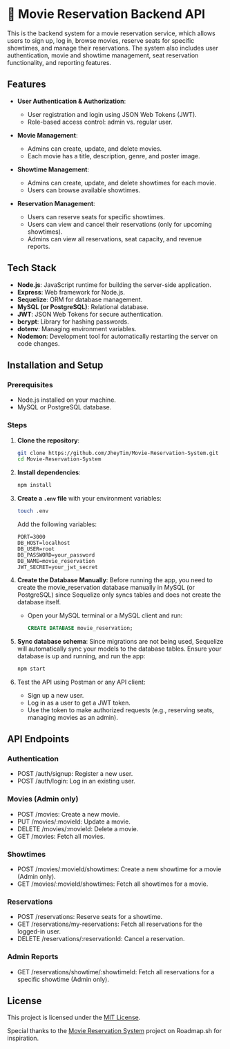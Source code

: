# 🎥 Movie Reservation Backend API

This is the backend system for a movie reservation service, which allows users to sign up, log in, browse movies, reserve seats for specific showtimes, and manage their reservations. The system also includes user authentication, movie and showtime management, seat reservation functionality, and reporting features.

## Features

* **User Authentication & Authorization**:
    * User registration and login using JSON Web Tokens (JWT).
    * Role-based access control: admin vs. regular user.

* **Movie Management**:
    * Admins can create, update, and delete movies.
    * Each movie has a title, description, genre, and poster image.

* **Showtime Management**:
    * Admins can create, update, and delete showtimes for each movie.
    * Users can browse available showtimes.

* **Reservation Management**:
    * Users can reserve seats for specific showtimes.
    * Users can view and cancel their reservations (only for upcoming showtimes).
    * Admins can view all reservations, seat capacity, and revenue reports.

## Tech Stack

* **Node.js**: JavaScript runtime for building the server-side application.
* **Express**: Web framework for Node.js.
* **Sequelize**: ORM for database management.
* **MySQL (or PostgreSQL)**: Relational database.
* **JWT**: JSON Web Tokens for secure authentication.
* **bcrypt**: Library for hashing passwords.
* **dotenv**: Managing environment variables.
* **Nodemon**: Development tool for automatically restarting the server on code changes.


## Installation and Setup

### Prerequisites
* Node.js installed on your machine.
* MySQL or PostgreSQL database.

### Steps

1. **Clone the repository**:

    ```bash
    git clone https://github.com/JheyTim/Movie-Reservation-System.git
    cd Movie-Reservation-System
    ```

2. **Install dependencies**:

    ```bash
    npm install
    ```

3. **Create a `.env` file** with your environment variables:

    ```bash
    touch .env
    ```

    Add the following variables:
    ```env
    PORT=3000
    DB_HOST=localhost
    DB_USER=root
    DB_PASSWORD=your_password
    DB_NAME=movie_reservation
    JWT_SECRET=your_jwt_secret
    ```

4. **Create the Database Manually**: Before running the app, you need to create the movie_reservation database manually in MySQL (or PostgreSQL) since Sequelize only syncs tables and does not create the database itself.

    * Open your MySQL terminal or a MySQL client and run:
        ```sql
        CREATE DATABASE movie_reservation;
        ```

5. **Sync database schema**: Since migrations are not being used, Sequelize will automatically sync your models to the database tables. Ensure your database is up and running, and run the app:

    ```bash
    npm start
    ```

6. Test the API using Postman or any API client:

    * Sign up a new user.
    * Log in as a user to get a JWT token.
    * Use the token to make authorized requests (e.g., reserving seats, managing movies as an admin).

## API Endpoints

### Authentication
* POST /auth/signup: Register a new user.
* POST /auth/login: Log in an existing user.

### Movies (Admin only)
* POST /movies: Create a new movie.
* PUT /movies/:movieId: Update a movie.
* DELETE /movies/:movieId: Delete a movie.
* GET /movies: Fetch all movies.

### Showtimes
* POST /movies/:movieId/showtimes: Create a new showtime for a movie (Admin only).
* GET /movies/:movieId/showtimes: Fetch all showtimes for a movie.

### Reservations
* POST /reservations: Reserve seats for a showtime.
* GET /reservations/my-reservations: Fetch all reservations for the logged-in user.
* DELETE /reservations/:reservationId: Cancel a reservation.

### Admin Reports
* GET /reservations/showtime/:showtimeId: Fetch all reservations for a specific showtime (Admin only).

## License
This project is licensed under the [MIT License](LICENSE).



Special thanks to the [Movie Reservation System](https://roadmap.sh/projects/movie-reservation-system) project on Roadmap.sh for inspiration.
